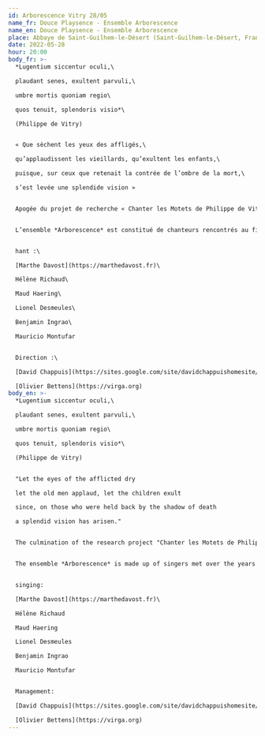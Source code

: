 ```yaml
---
id: Arborescence Vitry 28/05
name_fr: Douce Playsence - Ensemble Arborescence
name_en: Douce Playsence - Ensemble Arborescence
place: Abbaye de Saint-Guilhem-le-Désert (Saint-Guilhem-le-Désert, France)
date: 2022-05-28
hour: 20:00
body_fr: >-
  *Lugentium siccentur oculi,\

  plaudant senes, exultent parvuli,\

  umbre mortis quoniam regio\

  quos tenuit, splendoris visio*\

  (Philippe de Vitry)


  « Que sèchent les yeux des affligés,\

  qu’applaudissent les vieillards, qu’exultent les enfants,\

  puisque, sur ceux que retenait la contrée de l’ombre de la mort,\

  s’est levée une splendide vision »


  Apogée du projet de recherche « Chanter les Motets de Philippe de Vitry » (CMPV), la création de l’ensemble *Arborescence* constitue le point de convergence des chemins parcourus : [interprétation de la musique polyphonique entre *Ars antiqua* et *Ars Nova*](https://www.hesge.ch/hem/recherche-developpement/liste/termine/projet?page=17), encodages et éditions diplomatiques et critiques des manuscrits du *Corpus Motetorum Philippo de Vitry*, mises en pratique de la science du chant (notation, solmisation, contrepoint, ornementation, improvisation, composition), rencontres entre poèmes et musiques, expérimentations sur la prononciation des textes, espace de réflexion sur les concerts entre musiques du passé et du présent.


  L’ensemble *Arborescence* est constitué de chanteurs rencontrés au fil des ans dans des centres de formation tels que les départements de musique ancienne de la [HEM](https://www.hesge.ch/hem/) de Genève et du [CNSMD](http://www.cnsmd-lyon.fr/) de Lyon, ainsi que lors des formations professionnelles de la [Fondation Royaumont](https://www.royaumont.com/).


  hant :\

  [Marthe Davost](https://marthedavost.fr)\

  Hélène Richaud\

  Maud Haering\

  Lionel Desmeules\

  Benjamin Ingrao\

  Mauricio Montufar


  Direction :\

  [David Chappuis](https://sites.google.com/site/davidchappuishomesite/)\

  [Olivier Bettens](https://virga.org)
body_en: >-
  *Lugentium siccentur oculi,\

  plaudant senes, exultent parvuli,\

  umbre mortis quoniam regio\

  quos tenuit, splendoris visio*\

  (Philippe de Vitry)


  "Let the eyes of the afflicted dry

  let the old men applaud, let the children exult

  since, on those who were held back by the shadow of death

  a splendid vision has arisen."


  The culmination of the research project "Chanter les Motets de Philippe de Vitry" (CMPV), the creation of the ensemble *Arborescence* constitutes the point of convergence of the paths travelled: [interpretation of polyphonic music between *Ars antiqua* and *Ars Nova*](https://www.hesge.ch/hem/recherche-developpement/liste/termine/projet? page=17), encoding and diplomatic and critical editions of the manuscripts of the *Corpus Motetorum Philippo de Vitry*, practical application of the science of singing (notation, solmisation, counterpoint, ornamentation, improvisation, composition), encounters between poems and music, experiments on the pronunciation of texts, and a space for reflection on concerts between past and present music.


  The ensemble *Arborescence* is made up of singers met over the years in training centres such as the early music departments of the [HEM](https://www.hesge.ch/hem/) in Geneva and the [CNSMD](http://www.cnsmd-lyon.fr/) in Lyon, as well as during professional training courses at the [Fondation Royaumont](https://www.royaumont.com/).


  singing:

  [Marthe Davost](https://marthedavost.fr)\

  Hélène Richaud

  Maud Haering

  Lionel Desmeules

  Benjamin Ingrao

  Mauricio Montufar


  Management:

  [David Chappuis](https://sites.google.com/site/davidchappuishomesite/)\

  [Olivier Bettens](https://virga.org)
---
```

